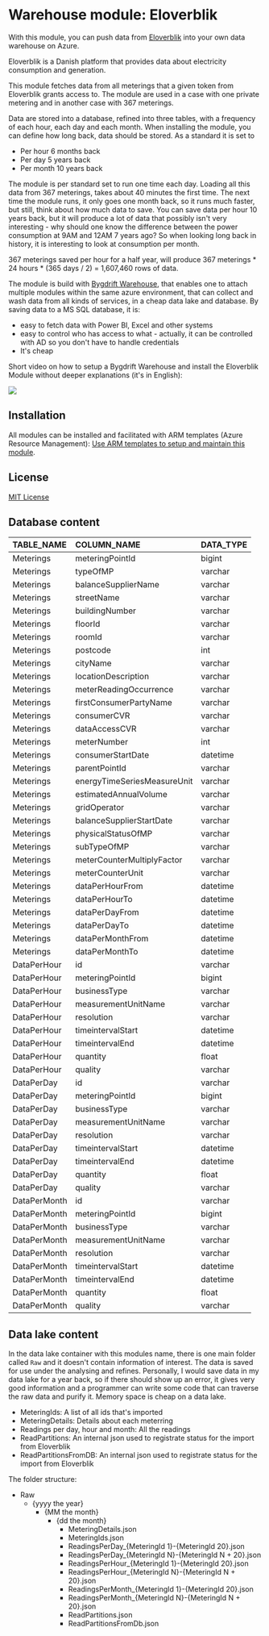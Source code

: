 # Warehouse module: Eloverblik

With this module, you can push data from [Eloverblik](https://eloverblik.dk/welcome) into your own data warehouse on Azure.

Eloverblik is a Danish platform that provides data about electricity consumption and generation.

This module fetches data from all meterings that a given token from Eloverblik grants access to. The module are used in a case with one private metering and in another case with 367 meterings.

Data are stored into a database, refined into three tables, with a frequency of each hour, each day and each month. When installing the module, you can define how long back, data should be stored. As a standard it is set to 
- Per hour 6 months back
- Per day 5 years back 
- Per month 10 years back

The module is per standard set to run one time each day. Loading all this data from 367 meterings, takes about 40 minutes the first time. The next time the module runs, it only goes one month back, so it runs much faster, but still, think about how much data to save. You can save data per hour 10 years back, but it will produce a lot of data that possibly isn't very interesting - why should one know the difference between the power consumption at 9AM and 12AM 7 years ago? So when looking long back in history, it is interesting to look at consumption per month.

367 meterings saved per hour for a half year, will produce 367 meterings * 24 hours * (365 days / 2) = 1,607,460 rows of data.


The module is build with [Bygdrift Warehouse](https://github.com/Bygdrift/Warehouse), that enables one to attach multiple modules within the same azure environment, that can collect and wash data from all kinds of services, in a cheap data lake and database.
By saving data to a MS SQL database, it is:
- easy to fetch data with Power BI, Excel and other systems
- easy to control who has access to what - actually, it can be controlled with AD so you don't have to handle credentials
- It's cheap

Short video on how to setup a Bygdrift Warehouse and install the Eloverblik Module without deeper explanations (it's in English):
<div align="left">
      <a href="https://www.youtube.com/watch?v=PUgLiGKdE2E">
         <img src="https://img.youtube.com/vi/PUgLiGKdE2E/0.jpg">
      </a>
</div>

## Installation

All modules can be installed and facilitated with ARM templates (Azure Resource Management): [Use ARM templates to setup and maintain this module](https://github.com/hillerod/Warehouse.Modules.Eloverblik/tree/master/Deploy).

## License

[MIT License](https://github.com/hillerod/Warehouse.Modules.Eloverblik/blob/master/License.md)

## Database content

| TABLE_NAME   | COLUMN_NAME                 | DATA_TYPE |
| :----------- | :-------------------------- | :-------- |
| Meterings    | meteringPointId             | bigint    |
| Meterings    | typeOfMP                    | varchar   |
| Meterings    | balanceSupplierName         | varchar   |
| Meterings    | streetName                  | varchar   |
| Meterings    | buildingNumber              | varchar   |
| Meterings    | floorId                     | varchar   |
| Meterings    | roomId                      | varchar   |
| Meterings    | postcode                    | int       |
| Meterings    | cityName                    | varchar   |
| Meterings    | locationDescription         | varchar   |
| Meterings    | meterReadingOccurrence      | varchar   |
| Meterings    | firstConsumerPartyName      | varchar   |
| Meterings    | consumerCVR                 | varchar   |
| Meterings    | dataAccessCVR               | varchar   |
| Meterings    | meterNumber                 | int       |
| Meterings    | consumerStartDate           | datetime  |
| Meterings    | parentPointId               | varchar   |
| Meterings    | energyTimeSeriesMeasureUnit | varchar   |
| Meterings    | estimatedAnnualVolume       | varchar   |
| Meterings    | gridOperator                | varchar   |
| Meterings    | balanceSupplierStartDate    | varchar   |
| Meterings    | physicalStatusOfMP          | varchar   |
| Meterings    | subTypeOfMP                 | varchar   |
| Meterings    | meterCounterMultiplyFactor  | varchar   |
| Meterings    | meterCounterUnit            | varchar   |
| Meterings    | dataPerHourFrom             | datetime  |
| Meterings    | dataPerHourTo               | datetime  |
| Meterings    | dataPerDayFrom              | datetime  |
| Meterings    | dataPerDayTo                | datetime  |
| Meterings    | dataPerMonthFrom            | datetime  |
| Meterings    | dataPerMonthTo              | datetime  |
| DataPerHour  | id                          | varchar   |
| DataPerHour  | meteringPointId             | bigint    |
| DataPerHour  | businessType                | varchar   |
| DataPerHour  | measurementUnitName         | varchar   |
| DataPerHour  | resolution                  | varchar   |
| DataPerHour  | timeintervalStart           | datetime  |
| DataPerHour  | timeintervalEnd             | datetime  |
| DataPerHour  | quantity                    | float     |
| DataPerHour  | quality                     | varchar   |
| DataPerDay   | id                          | varchar   |
| DataPerDay   | meteringPointId             | bigint    |
| DataPerDay   | businessType                | varchar   |
| DataPerDay   | measurementUnitName         | varchar   |
| DataPerDay   | resolution                  | varchar   |
| DataPerDay   | timeintervalStart           | datetime  |
| DataPerDay   | timeintervalEnd             | datetime  |
| DataPerDay   | quantity                    | float     |
| DataPerDay   | quality                     | varchar   |
| DataPerMonth | id                          | varchar   |
| DataPerMonth | meteringPointId             | bigint    |
| DataPerMonth | businessType                | varchar   |
| DataPerMonth | measurementUnitName         | varchar   |
| DataPerMonth | resolution                  | varchar   |
| DataPerMonth | timeintervalStart           | datetime  |
| DataPerMonth | timeintervalEnd             | datetime  |
| DataPerMonth | quantity                    | float     |
| DataPerMonth | quality                     | varchar   |

## Data lake content

In the data lake container with this modules name, there is one main folder called `Raw` and it doesn't contain information of interest. The data is saved for use under the analysing and refines. Personally, I would save data in my data lake for a year back, so if there should show up an error, it gives very good information and a programmer can write some code that can traverse the raw data and purify it. Memory space is cheap on a data lake.
- MeteringIds: A list of all ids that's imported
- MeteringDetails: Details about each meterring
- Readings per day, hour and month: All the readings
- ReadPartitions: An internal json used to registrate status for the import from Eloverblik  
- ReadPartitionsFromDB: An internal json used to registrate status for the import from Eloverblik

 The folder structure:

+ Raw
    - {yyyy the year}
        - {MM the month}
            - {dd the month}
                - MeteringDetails.json
                - MeteringIds.json
                - ReadingsPerDay_{MeteringId 1}-{MeteringId 20}.json
                - ReadingsPerDay_{MeteringId N}-{MeteringId N + 20}.json
                - ReadingsPerHour_{MeteringId 1}-{MeteringId 20}.json
                - ReadingsPerHour_{MeteringId N}-{MeteringId N + 20}.json
                - ReadingsPerMonth_{MeteringId 1}-{MeteringId 20}.json
                - ReadingsPerMonth_{MeteringId N}-{MeteringId N + 20}.json
                - ReadPartitions.json
                - ReadPartitionsFromDb.json